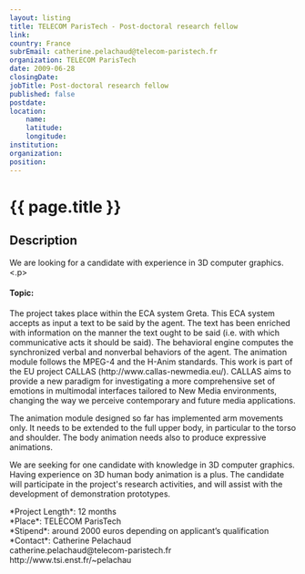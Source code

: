 ```yaml
---
layout: listing
title: TELECOM ParisTech - Post-doctoral research fellow
link:
country: France
subrEmail: catherine.pelachaud@telecom-paristech.fr
organization: TELECOM ParisTech 
date: 2009-06-28
closingDate: 
jobTitle: Post-doctoral research fellow
published: false
postdate:
location:
	name: 
	latitude: 
	longitude: 
institution: 
organization: 
position: 
--- 
```



# {{ page.title }}

## Description




<p>We are looking for a candidate with experience in 3D computer graphics.<.p>

<h4>Topic:</h4>
<p>The project takes place within the ECA system Greta. This ECA system
accepts as input a text to be said by the agent. The text has been
enriched with information on the manner the text ought to be said (i.e.
with which communicative acts it should be said). The behavioral engine
computes the synchronized verbal and nonverbal behaviors of the agent.
The animation module follows the MPEG-4 and the H-Anim standards. This
work is part of the EU project CALLAS (http://www.callas-newmedia.eu/).
CALLAS aims to provide a new paradigm for investigating a more
comprehensive set of emotions in multimodal interfaces tailored to New
Media environments, changing the way we perceive contemporary and future
media applications.</p>

<p>The animation module designed so far has implemented arm movements only.
It needs to be extended to the full upper body, in particular to the
torso and shoulder. The body animation needs also to produce expressive
animations.</p>

<p>We are seeking for one candidate with knowledge in 3D computer graphics.
Having experience on 3D human body animation is a plus. The candidate
will participate in the project's research activities, and will assist
with the development of demonstration prototypes.</p>

<p>
*Project Length*: 12 months<br />
*Place*: TELECOM ParisTech<br />
*Stipend*: around 2000 euros depending on applicant’s qualification<br />
*Contact*:
Catherine Pelachaud<br />
catherine.pelachaud@telecom-paristech.fr<br />
http://www.tsi.enst.fr/~pelachau<br />
</p>

